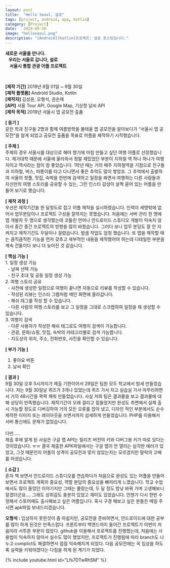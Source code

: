 ```yaml
---
layout: post
title:  "Hello Seoul, 설로"
tags: [project, android, app, kotlin]
category: [Project]
date:   2019-09-30
image: "helloseoul.png"
description: "[Android][kotlin]프로젝트: 설로 포스팅입니다."
---
```


<p class="projectIntro"><strong>새로운 서울을 만나다.<br>&nbsp;&nbsp;&nbsp;우리는 서울로 갑니다, 설로<br>&nbsp;&nbsp;&nbsp;&nbsp;서울시 통합 관광 어플 프로젝트</strong></p>
<!--break-->

<br>

  <!-- Swiper -->
  <div class="swiper-container">
    <div class="swiper-wrapper">
      <div class="swiper-slide"><img src="{{ '/assets/img/helloseoul.png' | prepend: site.baseurl }}" alt=""></div>
      <div class="swiper-slide"><img src="{{ '/assets/img/helloseoul2.png' | prepend: site.baseurl }}" alt=""></div>
      <div class="swiper-slide"><img src="{{ '/assets/img/helloseoul3.png' | prepend: site.baseurl }}" alt=""></div>
      <div class="swiper-slide"><img src="{{ '/assets/img/helloseoul4.png' | prepend: site.baseurl }}" alt=""></div>
      <div class="swiper-slide"><img src="{{ '/assets/img/helloseoul5.png' | prepend: site.baseurl }}" alt=""></div>
    </div>
    <!-- Add Pagination -->
    <div class="swiper-pagination"></div>
    <!-- Add Arrows -->
    <div class="swiper-button-next"></div>
    <div class="swiper-button-prev"></div>
  </div>

  <!-- Initialize Swiper -->
  <script>
    var swiper = new Swiper('.swiper-container', {
      pagination: {
        el: '.swiper-pagination',
        dynamicBullets: true,
      }, navigation: {
        nextEl: '.swiper-button-next',
        prevEl: '.swiper-button-prev',
      },
    });
  </script>


<strong>[제작 기간]</strong> 2019년 8월 01일 ~ 9월 30일<br>
<strong>[제작 플랫폼]</strong> Android Studio, Kotlin<br>
<strong>[제작자]</strong> 김성윤, 오형석, 권순재<br>
<strong>[API]</strong> 서울 Tour API, Google Map, 기상청 날씨 API<br>
<strong>[제작 목적]</strong> 2019년 서울시 앱 공모전 출품<br>

<strong>[ 동기 ]</strong><br>
같은 학과 친구들 2명과 함께 여름방학을 불태울 앱 공모전을 알아보다가 “서울시 앱 공모전”을 알게 되었고 공모전 출품을 목표로 어플을 제작하기 시작했습니다.<br>

<strong>[ 주제 ]</strong><br>
주제의 경우 서울시를 대상으로 해야 했기에 마침 만들고 싶던 여행 어플로 선정했습니다. 제가대학 때문에 서울에 올라와서 정말 재밌었던 부분이 지하철 역 하나 하나가 여행지이고 역사라는 점이 참 좋았습니다. 1학년 때는 거의 매주 지하철역을 기점으로 친구들과 지하철, 버스, 따릉이를 타고 다니면서 좋은 추억도 많이 쌓았죠. 그 추억에서 출발하여 서울의 핫플, 맛집, 숙박을 한번에 검색하고 일정을 짜면서 여행하는 다른 사람들과 자신만의 여행 스토리를 공유할 수 있는, 그런 인스타 감성이 살짝 묻어 있는 어플을 만들어 보기로 했습니다.<br>

<strong>[ 제작 과정 ]</strong><br>
우선은 제작기간을 한 달정도로 잡고 어플 제작을 실시하였습니다. 인력이 세명밖에 없어서 업무분담이나 프로젝트 구성을 잘하지는 못했습니다. 처음에는 서버 관리 한 명에 앱 개발자 두 명으로 생각했는데 코틀린 언어나 안드로이드 스튜디오 개발이 익숙지 않아서 중간 중간 프로젝트의 방향을 많이 바꿨습니다. 그러다 보니 업무 분담도 잘 안 지켜지고 제작기간도 두달이나 걸렸습니다. 밤샘 작업도 엄청 했습니다. 또 앱을 제작할 때는 큼직큼직한 기능을 먼저 갖추고 세부적인 내용을 제작했어야 하는데 디테일한 부분을 계속 건들이다 보니 더 늦어진 것 같습니다.<br>

<p>
<strong>[ 핵심 기능 ]</strong><br>
1.	일정 생성 기능<br>
&nbsp;&nbsp;-	날짜 선택 가능<br>
&nbsp;&nbsp;-	친구 초대 및 공동 일정 생성 가능<br>
2.	여행 스토리 공유<br>
&nbsp;&nbsp;-	사전에 생성한 일정으로 여행이 끝나면 자동으로 리뷰를 작성할 수 있습니다.<br>
&nbsp;&nbsp;-	작성된 리뷰는 인스타 그램처럼 메인 화면에 올라갑니다.<br>
&nbsp;&nbsp;-	해쉬 태그를 작성 할 수 있습니다.<br>
&nbsp;&nbsp;-	다른 사람의 여행 스토리를 보고 그 일정을 그대로 스크랩하여 일정을 재 생성할 수 있습니다.<br>
3.	여행지 검색<br>
&nbsp;&nbsp;-	다른 사용자가 작성한 해쉬 태그로도 여행지 검색이 가능합니다.<br>
&nbsp;&nbsp;-	관광, 문화/쇼핑, 맛집, 숙박의 카테고리별로 검색 가능합니다.<br>
&nbsp;&nbsp;-	지도상의 위치, 주소, 전화번호, 사진을 확인할 수 있습니다.<br>

<strong>[ 부가 기능 ]</strong><br>
1.	좋아요 버튼<br>
2.	날씨 확인<br>
</p>

<strong>[ 결과 ]</strong><br>
9월 30일 오후 5시까지가 제출 기한이어서 29일은 팀원 모두 학교에서 밤새 만들었습니다. 저는 9월 30일날 퀴즈가 3개나 있었는데 퀴즈 가서 자고 실습실 가서 마무리하면서 거의 48시간을 꽉꽉 채워 만들었습니다. 사실 저희 팀은 결과물을 보고 결과물에 대해 상당히 만족했습니다. 제작기간이 오래 걸리고 힘들었지만 완성도 측면에서 실제 출시 가능할 정도로 디버깅하여 거의 모든 오류를 잡아 냈고, 디자인 적인 부분에서도 순수 제작한 이미지 또는 레이아웃을 쓰면서까지 섬세하게 만들었습니다. PHP를 이용해서 서버 통신에도 문제가 없었습니다.<br><br>
다만…..<br>
제출 후에 알게 된 사실은 구글 맵 API는 릴리즈 버전의 키와 디버그용 키가 따로 있다는 것이었습니다. ㅠㅠ 결국 제출한 APK파일에서는 구글 맵이 안 열리는 심각한 에러가 있었고, 그것 때문인지 어플의 성격이 공모전과 맞지 않았는지는 모르겠지만 탈락의 고배를 마셨습니다.<br>

<strong>[ 소감 ]</strong><br>
혼자 책 보면서 안드로이드 스튜디오를 연습하다가 처음으로 완성도 있는 어플을 만들어 보면서 프로젝트 계획의 중요성, 역할 분담의 중요성을 뼈저리게 느꼈습니다. 학교 수업에서도 많이 들었던 이야기지만 그때는 몰랐는데, 두 달 정도 밤낮 바꿔 가며 고생해보니 알겠더군요…. 그래도 성취감도 충분히 있었고 재미도 있었습니다. 언젠가 다시 한번 수정해서 스토어에도 출시해보고 싶은 어플입니다. 혹시 구경 해보고 싶은 분들은 메일 주시면 apk파일 보내드리겠습니다.


<strong>오형석 :</strong> 입상하지 못한것이 좀 아쉽지만, 공모전을 준비하면서, 안드로이드에 대한 공부를 많이 하게 된것은 만족스럽다. 프론트부터 백앤드까지 들어간 프로젝트가 이번이 처음이라 서투른 부분이 많았다. github을 이용해서 프로젝트를 진행했는데, 처음에는 사용법이 익숙하지 않아서 실수도 많이 했었지만, 프로젝트가 진행됨에 따라 branch도 나누고 complict도 해결하면서 점점 익숙해지게 되었다. 다음 공모전에는 꼭 입상을 하도록 실력을 키워야겠다는 다짐을 하게 된 계기가 되었다.

{% include youtube.html id="Lfs7DTwRhSM" %}
